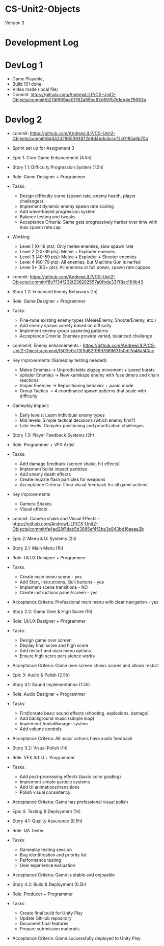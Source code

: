 # CS-Unit2-Objects
 Version 3

 # Development Log
 
 # DevLog 1
- Game Playable, 
- Build 101 done
- Video made (local file)
- Commit: https://github.com/AndrewLILP/CS-Unit2-Objects/commit/b27df909ae01762a95bc82d697b7e1eb4e79083a

 # Devlog 2
- commit: https://github.com/AndrewLILP/CS-Unit2-Objects/commit/6d44247865393972e9d4edc4cccf2c0185a9b70a
- Sprint set up for Assignment 3
- Epic 1: Core Game Enhancement (4.5h)

- Story 1.1: Difficulty Progression System (1.5h)
- Role: Game Designer + Programmer
- Tasks:
    - Design difficulty curve (spawn rate, enemy health, player challenges)
    - Implement dynamic enemy spawn rate scaling
    - Add wave-based progression system
    - Balance testing and tweaks
    - Acceptance Criteria: Game gets progressively harder over time with max spawn rate cap
- Working:
    - Level 1 (0-19 pts): Only melee enemies, slow spawn rate
    - Level 2 (20-39 pts): Melee + Exploder enemies
    - Level 3 (40-59 pts): Melee + Exploder + Shooter enemies
    - Level 4 (60-79 pts): All enemies, but Machine Gun is nerfed
    - Level 5+ (80+ pts): All enemies at full power, spawn rate capped
- commit: https://github.com/AndrewLILP/CS-Unit2-Objects/commit/f8b7f34f232f236282557a0fbde337f8ac164b43

- Story 1.2: Enhanced Enemy Behaviors (1h)
- Role: Game Designer + Programmer
- Tasks:
    - Fine-tune existing enemy types (MeleeEnemy, ShooterEnemy, etc.)
    - Add enemy spawn variety based on difficulty
    - Implement enemy group spawning patterns
    - Acceptance Criteria: Enemies provide varied, balanced challenge
- commmit: Enemy enhancements - https://github.com/AndrewLILP/CS-Unit2-Objects/commit/f503e0c70fffd62f969766963150df7d48af40ac
- Key Improvements (Gameplay testing needed):
    - Melee Enemies → Unpredictable zigzag movement + speed bursts
    - xploder Enemies → New kamikaze enemy with fuse timers and chain reactions
    - Sniper Enemies → Repositioning behavior + panic mode
    - Group Tactics → 4 coordinated spawn patterns that scale with difficulty
- Gameplay Impact:
    - Early levels: Learn individual enemy types
    - Mid levels: Simple tactical decisions (which enemy first?)
    - Late levels: Complex positioning and prioritization challenges
    
- Story 1.3: Player Feedback Systems (2h)
- Role: Programmer + VFX Artist
- Tasks:
    - Add damage feedback (screen shake, hit effects)
    - Implement bullet impact particles
    - Add enemy death effects
    - Create muzzle flash particles for weapons
    - Acceptance Criteria: Clear visual feedback for all game actions
- Key Improvements
    - Camera Shakes
    - Visual effects

- commit: Camera shake and Visual Effects - https://github.com/AndrewLILP/CS-Unit2-Objects/commit/fa4ad28f1dab5d3985ef4f2be3e943bd16aeee2b

- Epic 2: Menu & UI Systems (2h)
- Story 2.1: Main Menu (1h)
- Role: UI/UX Designer + Programmer
- Tasks:
    - Create main menu scene - yes
    - Add Start, Instructions, Quit buttons - yes
    - Implement scene transitions - NO
    - Create instructions panel/screen - yes
- Acceptance Criteria: Professional main menu with clear navigation - yes

- Story 2.2: Game Over & High Score (1h)
- Role: UI/UX Designer + Programmer
- Tasks:
    - Design game over screen
    - Display final score and high score
    - Add restart and main menu options
    - Ensure high score persistence works
- Acceptance Criteria: Game over screen shows scores and allows restart

- Epic 3: Audio & Polish (2.5h)
- Story 3.1: Sound Implementation (1.5h)
- Role: Audio Designer + Programmer
- Tasks:
    - Find/create basic sound effects (shooting, explosions, damage)
    - Add background music (simple loop)
    - Implement AudioManager system
    - Add volume controls
- Acceptance Criteria: All major actions have audio feedback

- Story 3.2: Visual Polish (1h)
- Role: VFX Artist + Programmer
- Tasks:
    - Add post-processing effects (basic color grading)
    - Implement simple particle systems
    - Add UI animations/transitions
    - Polish visual consistency
- Acceptance Criteria: Game has professional visual polish

- Epic 4: Testing & Deployment (1h)
- Story 4.1: Quality Assurance (0.5h)
- Role: QA Tester
- Tasks:
    - Gameplay testing session
    - Bug identification and priority list
    - Performance testing
    - User experience evaluation
- Acceptance Criteria: Game is stable and enjoyable

- Story 4.2: Build & Deployment (0.5h)
- Role: Producer + Programmer
- Tasks:
    - Create final build for Unity Play
    - Update GitHub repository
    - Document final features
    - Prepare submission materials
- Acceptance Criteria: Game successfully deployed to Unity Play